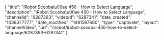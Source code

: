 {
    "title": "iRobot Scooba\u00ae 450 - How to Select Language",
    "description": "iRobot Scooba\u00ae 450 - How to Select Language",
    "channelid": "6287393",
    "videoid": "6287341",
    "date_created": "1438377777",
    "date_modified": "1491587680",
    "type": "captivate",
    "layout": "channelVideo",
    "url": "\/irobot\/irobot-scooba-450-how-to-select-language\/6287393-6287341"
}